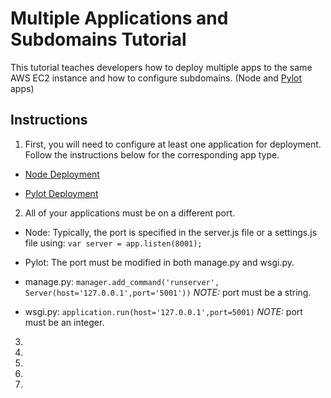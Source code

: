 # Multiple Applications and Subdomains Tutorial


This tutorial teaches developers how to deploy multiple apps to the same AWS EC2 instance and how to configure subdomains. (Node and [Pylot](https://github.com/Ketul-Patel/Pylot/tree/development) apps)


## Instructions


1. First, you will need to configure at least one application for deployment. Follow the instructions below for the corresponding app type.

  * [Node Deployment](https://htmlpreview.github.io/?https://github.com/alex-wap/subdomains/blob/master/node_deploy.html)

  * [Pylot Deployment](https://htmlpreview.github.io/?https://github.com/alex-wap/subdomains/blob/master/pylot_deploy.html)

2. All of your applications must be on a different port.
  * Node: Typically, the port is specified in the server.js file or a settings.js file using: 
  `var server = app.listen(8001);`

  * Pylot: The port must be modified in both manage.py and wsgi.py.
  * manage.py: `manager.add_command('runserver', Server(host='127.0.0.1',port='5001'))` 
  *NOTE:* port must be a string.

  * wsgi.py: `application.run(host='127.0.0.1',port=5001)` 
  *NOTE:* port must be an integer. 


3.
4.
5.
6.
7.
